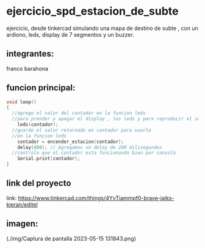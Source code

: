 # ejercicio_spd_estacion_de_subte
ejercicio, desde tinkercad  simulando una mapa de destino de subte , con un ardiono, leds, display de 7 segmentos y un buzzer.

## integrantes:
franco barahona

## funcion principal:
~~~ C 
void loop()
{	
  //agrego el valor del contador en la funcion leds
  //para prender y apagar el display , los leds y para reproducir el sonido del buzzer
	leds(contador);
  //guardo el valor retornado en contador para usarlo
  //en la funcion leds
  	contador = encender_estacion(contador);
    delay(400); // Agregamos un delay de 200 milisegundos
  //controlo que el contador esta funcionando bien por consola
  	Serial.print(contador);
}
~~~

## link del proyecto 
link: https://www.tinkercad.com/things/4YvTiammpf0-brave-jaiks-kieran/editel

## imagen:
(./img/Captura de pantalla 2023-05-15 131843.png)
